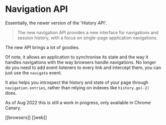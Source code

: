 # Navigation API

Essentially, the newer version of the 'History API'.

> The new navigation API provides a new interface for navigations and session history, with a focus on single-page application navigations.

The new API brings a lot of goodies.

Of note, it allows an application to synchronise its state and the way it handles navigations with the way browsers handle navigations. No longer do you need to add event listeners to every link and intercept them, you can just use the `navigate` event.

It also helps you introspect the history and state of your page through `navigation.entries`, rather than relying on indexes like `history.go(-2)` does.

As of Aug 2022 this is still a work in progress, only available in Chrome Canary.

[[browsers]]
[[web]]
